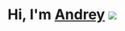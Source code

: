  # Hi, I'm [Andrey](https://github.com/kibni1409) ![](https://github.com/blackcater/blackcater/raw/main/images/Hi.gif) 
